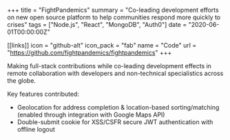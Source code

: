 +++
title = "FightPandemics"
summary = "Co-leading development efforts on new open source platform to help communities respond more quickly to crises" 
tags = ["Node.js", "React", "MongoDB", "Auth0"]
date = "2020-06-01T00:00:00Z"

[[links]]
icon = "github-alt"
icon_pack = "fab"
name = "Code"
url = "https://github.com/fightpandemics/fightpandemics"
+++

Making full-stack contributions while co-leading development effects in remote collaboration with developers and non-technical specialistics across the globe.  

Key features contributed:

* Geolocation for address completion & location-based sorting/matching (enabled through integration with Google Maps API)
* Double-submit cookie for XSS/CSFR secure JWT authentication with offline logout 

